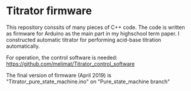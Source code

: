 <h1>Titrator firmware</h1>
<p>
  This repository conssits of many pieces of C++ code. The code is written as firmware for Arduino as the main part in my highschool term paper.
  I constructed automatic titrator for performing acid-base titration automatically.
</p>
<p>
  For operation, the control software is needed: <a href="https://github.com/melimat/Titrator_control_software">https://github.com/melimat/Titrator_control_software</a>
</p>
<p>
  The final version of firmware (April 2019) is "Titrator_pure_state_machine.ino" on "Pure_state_machine branch"
</p>
